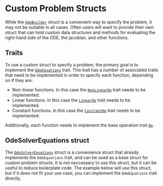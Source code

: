# Custom Problem Structs

While the [`OdeBuilder`](https://docs.rs/diffsol/latest/diffsol/ode_solver/builder/struct.OdeBuilder.html) struct is a convenient way to specify the problem, it may not be suitable in all cases. 
Often users will want to provide their own struct that can hold custom data structures and methods for evaluating the right-hand side of the ODE, the jacobian, and other functions.

## Traits

To use a custom struct to specify a problem, the primary goal is to implement the [`OdeEquations`](https://docs.rs/diffsol/latest/diffsol/ode_solver/equations/trait.OdeEquations.html) trait.
This trait has a number of associated traits that need to be implemented in order to specify each function, depending on if they are:
- Non-linear functions. In this case the [`NonLinearOp`](https://docs.rs/diffsol/latest/diffsol/op/trait.NonLinearOp.html) trait needs to be implemented.
- Linear functions. In this case the [`LinearOp`](https://docs.rs/diffsol/latest/diffsol/op/trait.LinearOp.html) trait needs to be implemented.
- Constant functions. In this case the [`ConstantOp`](https://docs.rs/diffsol/latest/diffsol/op/trait.ConstantOp.html) trait needs to be implemented.

Additionally, each function needs to implement the base operation trait [`Op`](https://docs.rs/diffsol/latest/diffsol/op/trait.Op.html).

## OdeSolverEquations struct

The [`OdeSolverEquations`](https://docs.rs/diffsol/latest/diffsol/ode_solver/equations/struct.OdeSolverEquations.html) struct is a convenience struct that already implements the `OdeEquations` trait, and can be used as a base struct for custom problem structs.
It is not neccessary to use this struct, but it can be useful to reduce boilerplate code. The example below will use this struct, but if it does not fit your use case, you can implement the `OdeEquations` trait directly.
